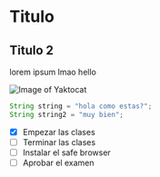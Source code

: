 # Titulo
## Titulo 2

lorem ipsum lmao hello

![Image of Yaktocat](https://octodex.github.com/images/yaktocat.png)

```java
String string = "hola como estas?";
String string2 = "muy bien";
```

- [X] Empezar las clases
- [ ] Terminar las clases
- [ ] Instalar el safe browser
- [ ] Aprobar el examen
